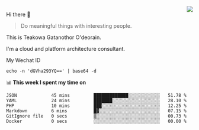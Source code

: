 <img align="right" src="https://github-readme-stats.vercel.app/api?username=Teakowa&show_icons=true&icon_color=2f80ed&text_color=718096&bg_color=ffffff&hide_title=true" />

Hi there 👋

> Do meaningful things with interesting people.

This is Teakowa Gatanothor O'deorain.

I'm a cloud and platform architecture consultant.

My Wechat ID

```
echo -n 'dGVha293YQ==' | base64 -d
```

📊 **This week I spent my time on**
<!--START_SECTION:waka-->

```text
JSON             45 mins         █████████████░░░░░░░░░░░░   51.78 %
YAML             24 mins         ███████░░░░░░░░░░░░░░░░░░   28.10 %
PHP              10 mins         ███░░░░░░░░░░░░░░░░░░░░░░   12.25 %
Markdown         6 mins          █▓░░░░░░░░░░░░░░░░░░░░░░░   07.15 %
GitIgnore file   0 secs          ▒░░░░░░░░░░░░░░░░░░░░░░░░   00.73 %
Docker           0 secs          ░░░░░░░░░░░░░░░░░░░░░░░░░   00.00 %
```

<!--END_SECTION:waka-->
